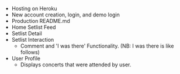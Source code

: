 * Hosting on Heroku
* New account creation, login, and demo login
* Production README.md
* Home Setlist Feed
* Setlist Detail
* Setlist Interaction
    * Comment and 'I was there' Functionality. (NB: I was there is like follows)
* User Profile
    * Displays concerts that were attended by user. 